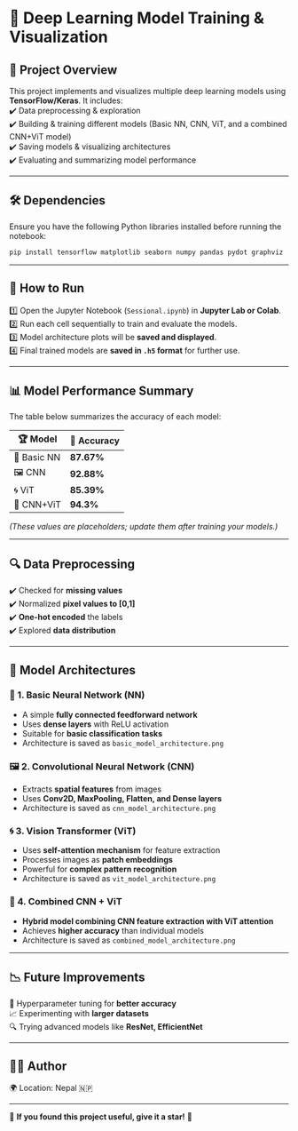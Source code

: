 # 🧠 Deep Learning Model Training & Visualization  

## 🚀 Project Overview  
This project implements and visualizes multiple deep learning models using **TensorFlow/Keras**. It includes:  
✔️ Data preprocessing & exploration  
✔️ Building & training different models (Basic NN, CNN, ViT, and a combined CNN+ViT model)  
✔️ Saving models & visualizing architectures  
✔️ Evaluating and summarizing model performance  

---

## 🛠 Dependencies  
Ensure you have the following Python libraries installed before running the notebook:  
```bash
pip install tensorflow matplotlib seaborn numpy pandas pydot graphviz
```

---

## 💟 How to Run  
1️⃣ Open the Jupyter Notebook (`Sessional.ipynb`) in **Jupyter Lab or Colab**.  
2️⃣ Run each cell sequentially to train and evaluate the models.  
3️⃣ Model architecture plots will be **saved and displayed**.  
4️⃣ Final trained models are **saved in `.h5` format** for further use.  

---

## 📊 Model Performance Summary  
The table below summarizes the accuracy of each model:  

| 🏆 Model        | 🎯 Accuracy |
|---------------|------------|
| 🧬 Basic NN   | **87.67%** |
| 🖼️ CNN        | **92.88%** |
| 🌀 ViT        | **85.39%** |
| 🔗 CNN+ViT   | **94.3%** |

_(These values are placeholders; update them after training your models.)_  

---

## 🔍 Data Preprocessing  
✔️ Checked for **missing values**  
✔️ Normalized **pixel values to [0,1]**  
✔️ **One-hot encoded** the labels  
✔️ Explored **data distribution**  

---

## 🏢 Model Architectures  

### 🧬 1. Basic Neural Network (NN)  
- A simple **fully connected feedforward network**  
- Uses **dense layers** with ReLU activation  
- Suitable for **basic classification tasks**  
- Architecture is saved as `basic_model_architecture.png`  

### 🖼️ 2. Convolutional Neural Network (CNN)  
- Extracts **spatial features** from images  
- Uses **Conv2D, MaxPooling, Flatten, and Dense layers**  
- Architecture is saved as `cnn_model_architecture.png`  

### 🌀 3. Vision Transformer (ViT)  
- Uses **self-attention mechanism** for feature extraction  
- Processes images as **patch embeddings**  
- Powerful for **complex pattern recognition**  
- Architecture is saved as `vit_model_architecture.png`  

### 🔗 4. Combined CNN + ViT  
- **Hybrid model combining CNN feature extraction with ViT attention**  
- Achieves **higher accuracy** than individual models  
- Architecture is saved as `combined_model_architecture.png`  

---

## 📉 Future Improvements  
🚀 Hyperparameter tuning for **better accuracy**  
📈 Experimenting with **larger datasets**  
🔍 Trying advanced models like **ResNet, EfficientNet**  

---

## 👨‍💻 Author  
🌍 Location: Nepal 🇳🇵  

---

🌟 **If you found this project useful, give it a star!** 🌟  

